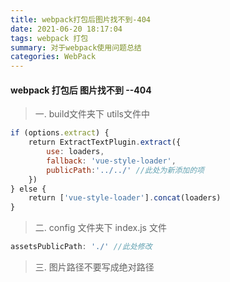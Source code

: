 ```yaml
---
title: webpack打包后图片找不到-404
date: 2021-06-20 18:17:04
tags: webpack 打包
summary: 对于webpack使用问题总结
categories: WebPack
---
```


#### webpack 打包后 图片找不到 --404

> 一. build文件夹下 utils文件中

```js
if (options.extract) {
    return ExtractTextPlugin.extract({
        use: loaders,
        fallback: 'vue-style-loader',
        publicPath:'../../' //此处为新添加的项
    })
} else {
    return ['vue-style-loader'].concat(loaders)
}
```

> 二. config 文件夹下 index.js 文件

```js
assetsPublicPath: './' //此处修改
```

> 三. 图片路径不要写成绝对路径

